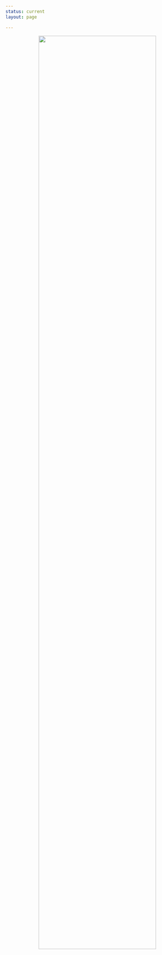 ```yaml
---
status: current
layout: page

---
```


<center> <img src="{{site.baseurl}}/assets/images/FountainShow.jpg" width="80%"> </center>
